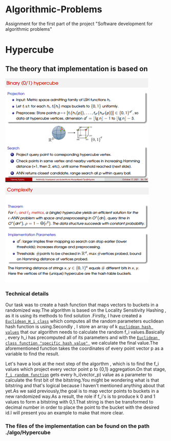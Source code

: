 # Algorithmic-Problems

Assignment for the first part of the project "Software development for algorithmic problems"

# Hypercube 

## The theory that implementation is based on

![alt text](https://github.com/NizarDarwish/Algorithmic-Problems-Project1/blob/main/algo1.PNG)

![alt text](https://github.com/NizarDarwish/Algorithmic-Problems-Project1/blob/main/algo2.PNG)

### Technical details
Our task was to create a hash function that maps vectors to buckets in a randomized way.The algorithm is based on the Locality Sensitivity Hashing , as it is using its methods to find solution .Firstly, I have created a  [```Euclidean_H_i class```](https://github.com/NizarDarwish/Algorithmic-Problems-Project1/blob/main/algo/Hypercube/hypercube.hpp#L23) which computes all the random parameters euclidean hash function is using.Secondly , I store an array of k  [```euclidean hash values```](https://github.com/NizarDarwish/Algorithmic-Problems-Project1/blob/main/algo/Hypercube/hypercube.cpp#L29)  that our algorithm needs to calculate the random f_i values.Basically , every h_i has precomputed all of its parameters and with the  [```Euclidean class function "specific hash value" ```](https://github.com/NizarDarwish/Algorithmic-Problems-Project1/blob/main/algo/Hypercube/hypercube.hpp#L71) we calculate the final value.The aforementioned function takes the coordinates of every point vector p as a variable to find the result.
  
Let's have a look at the next step of the algorthm , which is to find the f_i values which project every vector point p to {0,1} aggregation.On that stage,  [```f_i random function```](https://github.com/NizarDarwish/Algorithmic-Problems-Project1/blob/main/algo/Hypercube/hypercube.cpp#L34) gets every h_i(vector_p) value as a parameter to calculate the first bit of the bitstring.You might be wondering what is that bitstring and that's logical because I haven't mentioned anything about that yet.As we said previously,the goal is to map vector points to buckets in a new randomized way.As a result, the role if f_i's is to produce k 0 and 1 values to form a bitstring with 0,1.That string is then be transformed to decimal number in order to place the point to the bucket with the desired id.I will present you an example to make that more clear. 


### The files of the implementation can be found on the path ./algo/Hypercube

